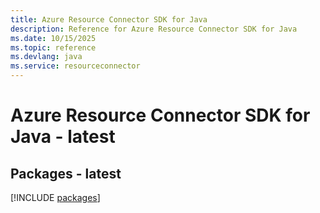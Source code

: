 ```yaml
---
title: Azure Resource Connector SDK for Java
description: Reference for Azure Resource Connector SDK for Java
ms.date: 10/15/2025
ms.topic: reference
ms.devlang: java
ms.service: resourceconnector
---
```

# Azure Resource Connector SDK for Java - latest
## Packages - latest
[!INCLUDE [packages](resource-connector-index.md)]